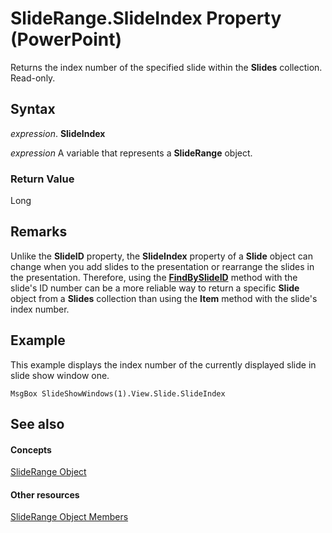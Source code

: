 
# SlideRange.SlideIndex Property (PowerPoint)

Returns the index number of the specified slide within the  **Slides** collection. Read-only.


## Syntax

 _expression_. **SlideIndex**

 _expression_ A variable that represents a **SlideRange** object.


### Return Value

Long


## Remarks

Unlike the  **SlideID** property, the **SlideIndex** property of a **Slide** object can change when you add slides to the presentation or rearrange the slides in the presentation. Therefore, using the **[FindBySlideID](49c5cb57-e132-0539-ecfd-25321ac7cc32.md)** method with the slide's ID number can be a more reliable way to return a specific **Slide** object from a **Slides** collection than using the **Item** method with the slide's index number.


## Example

This example displays the index number of the currently displayed slide in slide show window one.


```
MsgBox SlideShowWindows(1).View.Slide.SlideIndex
```


## See also


#### Concepts


[SlideRange Object](440ab59d-744a-209f-bf28-d0acd3a21e1a.md)
#### Other resources


[SlideRange Object Members](f819c56d-96d5-836d-0d1f-49e505696f34.md)
